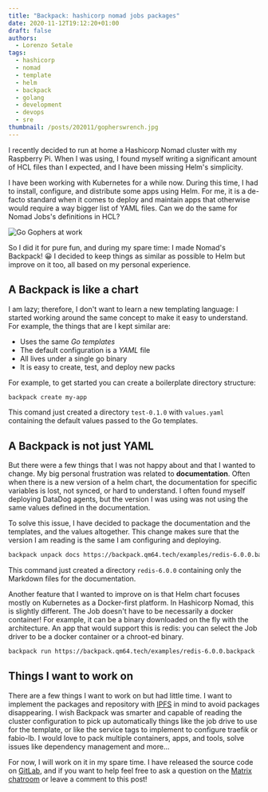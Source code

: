 ```yaml
---
title: "Backpack: hashicorp nomad jobs packages"
date: 2020-11-12T19:12:20+01:00
draft: false
authors:
  - Lorenzo Setale
tags:
  - hashicorp
  - nomad
  - template
  - helm
  - backpack
  - golang
  - development
  - devops
  - sre
thumbnail: /posts/202011/gopherswrench.jpg
---
```

I recently decided to run at home a Hashicorp Nomad cluster with my Raspberry 
Pi. When I was using, I found myself writing a significant amount of HCL files 
than I expected, and I have been missing Helm's simplicity.

I have been working with Kubernetes for a while now. During this time, I had to 
install, configure, and distribute some apps using Helm. For me, it is a 
de-facto standard when it comes to deploy and maintain apps that otherwise would
require a way bigger list of YAML files. Can we do the same for Nomad Jobs's 
definitions in HCL?

<!--more-->
![Go Gophers at work](/posts/202011/gopherswrench.jpg#center)

So I did it for pure fun, and during my spare time: I made Nomad's Backpack! 😀 
I decided to keep things as similar as possible to Helm but improve on it too,
all based on my personal experience.

## A Backpack is like a chart
I am lazy; therefore, I don't want to learn a new templating language: I started 
working around the same concept to make it easy to understand. For example, the
things that are I kept similar are:

* Uses the same *Go templates*
* The default configuration is a *YAML* file
* All lives under a single go binary
* It is easy to create, test, and deploy new packs

For example, to get started you can create a boilerplate directory structure:

```bash
backpack create my-app
```

This comand just created a directory `test-0.1.0` with `values.yaml` containing 
the default values passed to the Go templates.

## A Backpack is not just YAML

But there were a few things that I was not happy about and that I wanted to 
change. My big personal frustration was related to **documentation**. Often when 
there is a new version of a helm chart, the documentation for specific variables
is lost, not synced, or hard to understand. I often found myself deploying 
DataDog agents, but the version I was using was not using the same values 
defined in the documentation. 

To solve this issue, I have decided to package the documentation and the 
templates, and the values altogether. This change makes sure that the version 
I am reading is the same I am configuring and deploying.

```bash
backpack unpack docs https://backpack.qm64.tech/examples/redis-6.0.0.backpack
```

This command just created a directory `redis-6.0.0` containing only the Markdown
files for the documentation. 

Another feature that I wanted to improve on is that Helm chart focuses mostly on
Kubernetes as a Docker-first platform. In Hashicorp Nomad, this is slightly 
different.  The Job doesn't have to be necessarily a docker container! 
For example, it can be a binary downloaded on the fly with the architecture. 
An app that would support this is redis: you can select the Job driver to be a 
docker container or a chroot-ed binary.

```bash
backpack run https://backpack.qm64.tech/examples/redis-6.0.0.backpack -f values.yaml
```

## Things I want to work on 

There are a few things I want to work on but had little time. I want to 
implement the packages and repository with [IPFS](https://ipfs.io/) in mind to 
avoid packages disappearing. I wish Backpack was smarter and capable of reading 
the cluster configuration to pick up automatically things like the job drive to 
use for the template, or like the service tags to implement to configure 
traefik or fabio-lb. I would love to pack multiple containers, apps, and tools,
solve issues like dependency management and more... 

For now, I will work on it in my spare time. I have released the source code on 
[GitLab](https://gitlab.com/Qm64/backpack), and if you want to help feel free
to ask a question on the 
[Matrix chatroom](https://matrix.to/#/#qm64:matrix.org?via=matrix.org) or leave
a comment to this post!
